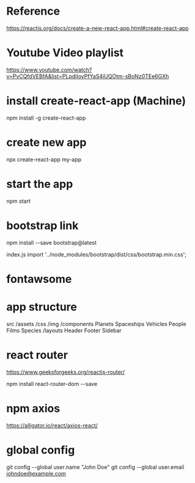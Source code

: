 # Reference
https://reactjs.org/docs/create-a-new-react-app.html#create-react-app

# Youtube Video playlist
https://www.youtube.com/watch?v=PvCQfdVEBfA&list=PLpdiIovPfYaS4iUQOtm-sBoNz0TEe6GXh

# install create-react-app (Machine)
npm install -g create-react-app

# create new app
npx create-react-app my-app

# start the app
npm start

# bootstrap link
npm install --save bootstrap@latest

index.js import '../node_modules/bootstrap/dist/css/bootstrap.min.css';

# fontawsome
<script src="https://kit.fontawesome.com/5e80442309.js" crossorigin="anonymous"></script>

# app structure
src /assets /css /img /components Planets Spaceships Vehicles People Films Species /layouts Header Footer Sidebar

# react router
https://www.geeksforgeeks.org/reactjs-router/

npm install react-router-dom --save

# npm axios
https://alligator.io/react/axios-react/

# global config
git config --global user.name "John Doe" git config --global user.email johndoe@example.com
